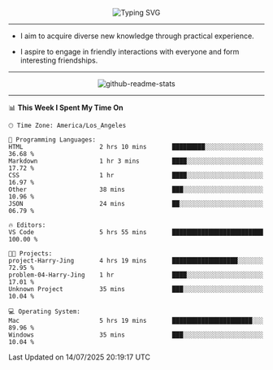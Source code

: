 <p align="center">
  <img src="https://readme-typing-svg.demolab.com?font=Fira+Code&weight=500&size=32&duration=2500&pause=1600&center=true&vCenter=true&random=false&width=1024&height=64&lines=Hi+there+%F0%9F%91%8B;I'm+delighted+you+could+make+it+here+%F0%9F%8E%89;I'm+Harry%2C+a+college+student+still+finding+my+way" alt="Typing SVG" />
</p>


---


- I aim to acquire diverse new knowledge through practical experience.

- I aspire to engage in friendly interactions with everyone and form interesting friendships.


---


<p align="center">
  <img src="https://github-readme-stats.vercel.app/api?username=Harry-Jing&show_icons=true" alt="github-readme-stats"/>
</p>


---

<!--START_SECTION:waka-->
📊 **This Week I Spent My Time On** 

```text
🕑︎ Time Zone: America/Los_Angeles

💬 Programming Languages: 
HTML                     2 hrs 10 mins       █████████░░░░░░░░░░░░░░░░   36.68 % 
Markdown                 1 hr 3 mins         ████░░░░░░░░░░░░░░░░░░░░░   17.72 % 
CSS                      1 hr                ████░░░░░░░░░░░░░░░░░░░░░   16.97 % 
Other                    38 mins             ███░░░░░░░░░░░░░░░░░░░░░░   10.96 % 
JSON                     24 mins             ██░░░░░░░░░░░░░░░░░░░░░░░   06.79 % 

🔥 Editors: 
VS Code                  5 hrs 55 mins       █████████████████████████   100.00 % 

🐱‍💻 Projects: 
project-Harry-Jing       4 hrs 19 mins       ██████████████████░░░░░░░   72.95 % 
problem-04-Harry-Jing    1 hr                ████░░░░░░░░░░░░░░░░░░░░░   17.01 % 
Unknown Project          35 mins             ███░░░░░░░░░░░░░░░░░░░░░░   10.04 % 

💻 Operating System: 
Mac                      5 hrs 19 mins       ██████████████████████░░░   89.96 % 
Windows                  35 mins             ███░░░░░░░░░░░░░░░░░░░░░░   10.04 % 
```


 Last Updated on 14/07/2025 20:19:17 UTC
<!--END_SECTION:waka-->
